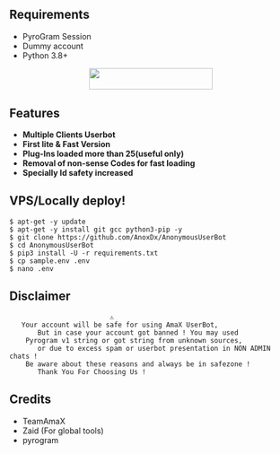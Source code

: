 ## Requirements 

- PyroGram Session
- Dummy account
- Python 3.8+

<p align="center"><a href="https://dashboard.heroku.com/new?template=https://github.com/AnoxDx/AnonymousUserBot"> <img src="https://img.shields.io/badge/Deploy%20On%20Heroku-black?style=for-the-badge&logo=heroku" width="220" height="38.45"/></a></p>

## Features 

- **Multiple Clients Userbot**
- **First lite & Fast Version**
- **Plug-Ins loaded more than 25(useful only)**
- **Removal of non-sense Codes for fast loading**
- **Specially Id safety increased**


## VPS/Locally deploy!
```console
$ apt-get -y update
$ apt-get -y install git gcc python3-pip -y
$ git clone https://github.com/AnoxDx/AnonymousUserBot
$ cd AnonymousUserBot
$ pip3 install -U -r requirements.txt
$ cp sample.env .env
$ nano .env
```


## Disclaimer 


```console
                         ⚠️
   Your account will be safe for using AmaX UserBot,
       But in case your account got banned ! You may used
    Pyrogram v1 string or got string from unknown sources,
       or due to excess spam or userbot presentation in NON ADMIN chats !
    Be aware about these reasons and always be in safezone !
       Thank You For Choosing Us !
```

## Credits 
- TeamAmaX
- Zaid (For global tools)
- pyrogram
